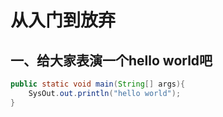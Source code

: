 # 从入门到放弃
## 一、给大家表演一个hello world吧

```java
public static void main(String[] args){
    SysOut.out.println("hello world");
}
```